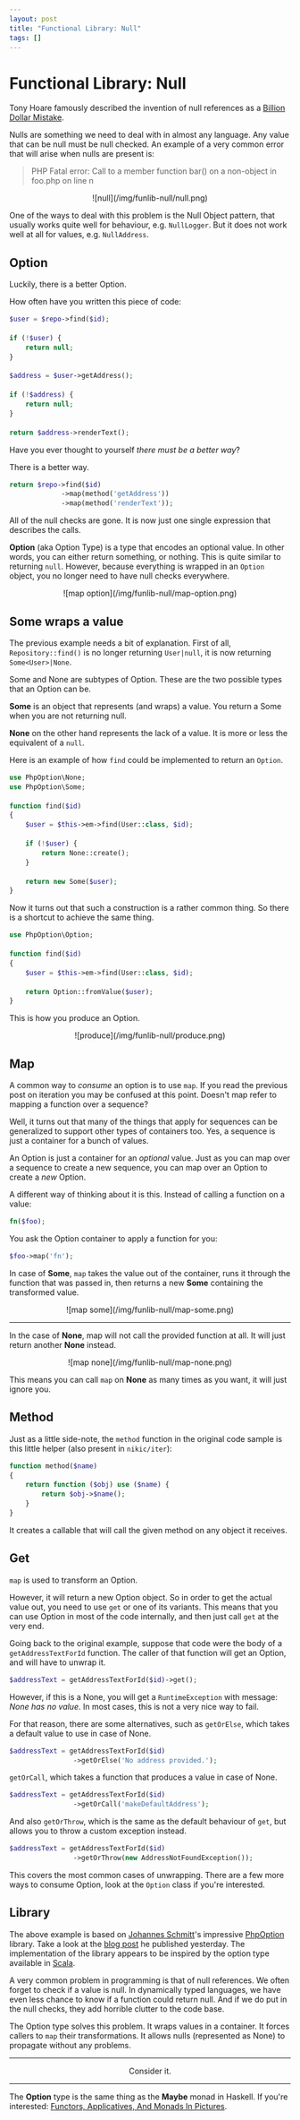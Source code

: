 ```yaml
---
layout: post
title: "Functional Library: Null"
tags: []
---
```


# Functional Library: Null

Tony Hoare famously described the invention of null references as a [Billion
Dollar Mistake](http://www.infoq.com/presentations/Null-References-The-Billion-Dollar-Mistake-Tony-Hoare).

Nulls are something we need to deal with in almost any language. Any value
that can be null must be null checked. An example of a very common error that
will arise when nulls are present is:

> PHP Fatal error:  Call to a member function bar() on a non-object in foo.php
> on line n

<center>
    ![null](/img/funlib-null/null.png)
</center>

One of the ways to deal with this problem is the Null Object pattern, that
usually works quite well for behaviour, e.g. `NullLogger`. But it does not
work well at all for values, e.g. `NullAddress`.

## Option

Luckily, there is a better Option.

How often have you written this piece of code:

~~~php
$user = $repo->find($id);

if (!$user) {
    return null;
}

$address = $user->getAddress();

if (!$address) {
    return null;
}

return $address->renderText();
~~~

Have you ever thought to yourself *there must be a better way*?

There is a better way.

~~~php
return $repo->find($id)
             ->map(method('getAddress'))
             ->map(method('renderText'));
~~~

All of the null checks are gone. It is now just one single expression that
describes the calls.

**Option** (aka Option Type) is a type that encodes an optional value. In
other words, you can either return something, or nothing. This is quite
similar to returning `null`. However, because everything is wrapped in an
`Option` object, you no longer need to have null checks everywhere.

<center>
    ![map option](/img/funlib-null/map-option.png)
</center>

## Some wraps a value

The previous example needs a bit of explanation. First of all,
`Repository::find()` is no longer returning `User|null`, it is now returning
`Some<User>|None`.

Some and None are subtypes of Option. These are the two possible types that
an Option can be.

**Some** is an object that represents (and wraps) a value. You return a Some
when you are not returning null.

**None** on the other hand represents the lack of a value. It is more or less
the equivalent of a `null`.

Here is an example of how `find` could be implemented to return an `Option`.

~~~php
use PhpOption\None;
use PhpOption\Some;

function find($id)
{
    $user = $this->em->find(User::class, $id);

    if (!$user) {
        return None::create();
    }

    return new Some($user);
}
~~~

Now it turns out that such a construction is a rather common thing. So there
is a shortcut to achieve the same thing.

~~~php
use PhpOption\Option;

function find($id)
{
    $user = $this->em->find(User::class, $id);

    return Option::fromValue($user);
}
~~~

This is how you produce an Option.

<center>
    ![produce](/img/funlib-null/produce.png)
</center>

## Map

A common way to *consume* an option is to use `map`. If you read the previous
post on iteration you may be confused at this point. Doesn't map refer to
mapping a function over a sequence?

Well, it turns out that many of the things that apply for sequences can be
generalized to support other types of containers too. Yes, a sequence is just
a container for a bunch of values.

An Option is just a container for an *optional* value. Just as you can map
over a sequence to create a new sequence, you can map over an Option to create
a *new* Option.

A different way of thinking about it is this. Instead of calling a function on
a value:

~~~php
fn($foo);
~~~

You ask the Option container to apply a function for you:

~~~php
$foo->map('fn');
~~~

In case of **Some**, `map` takes the value out of the container, runs it
through the function that was passed in, then returns a new **Some**
containing the transformed value.

<center>
    ![map some](/img/funlib-null/map-some.png)
</center>

---

In the case of **None**, map will not call the provided function at all. It
will just return another **None** instead.

<center>
    ![map none](/img/funlib-null/map-none.png)
</center>

This means you can call `map` on **None** as many times as you want, it will
just ignore you.

## Method

Just as a little side-note, the `method` function in the original code sample
is this little helper (also present in `nikic/iter`):

~~~php
function method($name)
{
    return function ($obj) use ($name) {
        return $obj->$name();
    }
}
~~~

It creates a callable that will call the given method on any object it
receives.

## Get

`map` is used to transform an Option.

However, it will return a new Option object. So in order to get the actual
value out, you need to use `get` or one of its variants. This means that you
can use Option in most of the code internally, and then just call `get` at the
very end.

Going back to the original example, suppose that code were the body of a
`getAddressTextForId` function. The caller of that function will get an
Option, and will have to unwrap it.

~~~php
$addressText = getAddressTextForId($id)->get();
~~~

However, if this is a None, you will get a `RuntimeException` with message:
*None has no value*. In most cases, this is not a very nice way to fail.

For that reason, there are some alternatives, such as `getOrElse`, which takes
a default value to use in case of None.

~~~php
$addressText = getAddressTextForId($id)
                ->getOrElse('No address provided.');
~~~

`getOrCall`, which takes a function that produces a value in case of None.

~~~php
$addressText = getAddressTextForId($id)
                ->getOrCall('makeDefaultAddress');
~~~

And also `getOrThrow`, which is the same as the default behaviour of `get`,
but allows you to throw a custom exception instead.

~~~php
$addressText = getAddressTextForId($id)
                ->getOrThrow(new AddressNotFoundException());
~~~

This covers the most common cases of unwrapping. There are a few more ways to
consume Option, look at the `Option` class if you're interested.

## Library

The above example is based on [Johannes
Schmitt](https://twitter.com/schmittjoh)'s impressive
[PhpOption](https://github.com/schmittjoh/php-option) library. Take a look at
the [blog post](http://jmsyst.com/blog/simplifying-algorithms-with-options) he
published yesterday. The implementation of the library appears to be inspired
by the option type available in [Scala](http://scala-lang.org).

A very common problem in programming is that of null references. We often
forget to check if a value is null. In dynamically typed languages, we have
even less chance to know if a function could return null. And if we do put in
the null checks, they add horrible clutter to the code base.

The Option type solves this problem. It wraps values in a container. It forces
callers to `map` their transformations. It allows nulls (represented as None)
to propagate without any problems.

---

<center>
    Consider it.
</center>

---

The **Option** type is the same thing as the **Maybe** monad in Haskell. If
you're interested: [Functors, Applicatives, And Monads In Pictures](http://adit.io/posts/2013-04-17-functors,_applicatives,_and_monads_in_pictures.html).
